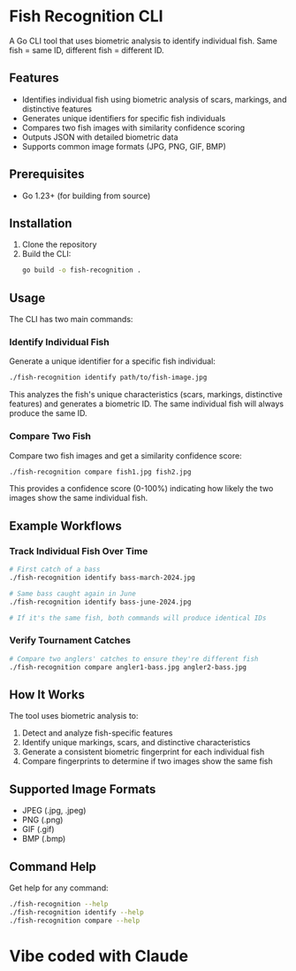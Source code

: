 # Fish Recognition CLI

A Go CLI tool that uses biometric analysis to identify individual fish. Same fish = same ID, different fish = different ID.

## Features

- Identifies individual fish using biometric analysis of scars, markings, and distinctive features
- Generates unique identifiers for specific fish individuals
- Compares two fish images with similarity confidence scoring
- Outputs JSON with detailed biometric data
- Supports common image formats (JPG, PNG, GIF, BMP)

## Prerequisites

- Go 1.23+ (for building from source)

## Installation

1. Clone the repository
2. Build the CLI:
   ```bash
   go build -o fish-recognition .
   ```

## Usage

The CLI has two main commands:

### Identify Individual Fish

Generate a unique identifier for a specific fish individual:

```bash
./fish-recognition identify path/to/fish-image.jpg
```

This analyzes the fish's unique characteristics (scars, markings, distinctive features) and generates a biometric ID. The same individual fish will always produce the same ID.

### Compare Two Fish

Compare two fish images and get a similarity confidence score:

```bash
./fish-recognition compare fish1.jpg fish2.jpg
```

This provides a confidence score (0-100%) indicating how likely the two images show the same individual fish.

## Example Workflows

### Track Individual Fish Over Time

```bash
# First catch of a bass
./fish-recognition identify bass-march-2024.jpg

# Same bass caught again in June
./fish-recognition identify bass-june-2024.jpg

# If it's the same fish, both commands will produce identical IDs
```

### Verify Tournament Catches

```bash
# Compare two anglers' catches to ensure they're different fish
./fish-recognition compare angler1-bass.jpg angler2-bass.jpg
```

## How It Works

The tool uses biometric analysis to:
1. Detect and analyze fish-specific features
2. Identify unique markings, scars, and distinctive characteristics
3. Generate a consistent biometric fingerprint for each individual fish
4. Compare fingerprints to determine if two images show the same fish

## Supported Image Formats

- JPEG (.jpg, .jpeg)
- PNG (.png)
- GIF (.gif)
- BMP (.bmp)

## Command Help

Get help for any command:

```bash
./fish-recognition --help
./fish-recognition identify --help
./fish-recognition compare --help
```

# Vibe coded with Claude